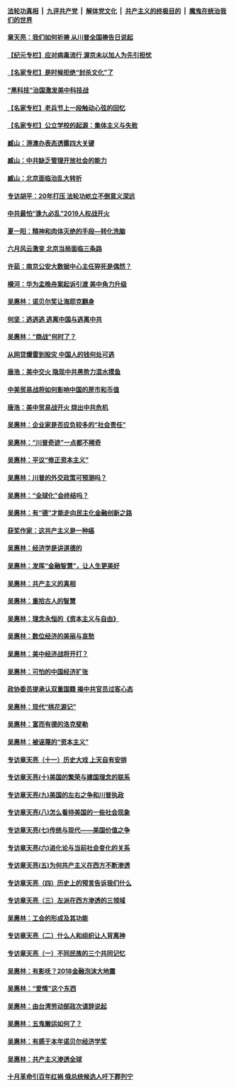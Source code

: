 ####  [法轮功真相](../../../../basic/blob/master/README.md?t=06221502) &nbsp;|&nbsp; [九评共产党](../../../../9ping.md/blob/master/README.md?t=06221502) &nbsp;|&nbsp; [解体党文化](../../../../jtdwh.md/blob/master/README.md?t=06221502)  &nbsp;|&nbsp; [共产主义的终极目的](../../../../gczydzjmd.md/blob/master/README.md?t=06221502) &nbsp;|&nbsp; [魔鬼在统治我们的世界](../../../../mgztzwmdsj.md/blob/master/README.md?t=06221502) 

#### [章天亮：我们如何祈祷 从川普全国祷告日说起](../pages/nsc423/n11944627.md?t=06221502) 

#### [【纪元专栏】应对病毒流行 渥京未以加人为先引担忧](../pages/nsc423/n11875714.md?t=06221502) 

#### [【名家专栏】是时候拒绝“封杀文化”了](../pages/nsc423/n11814093.md?t=06221502) 

#### [“黑科技”治国激发美中科技战](../pages/nsc423/n11638056.md?t=06221502) 

#### [【名家专栏】老兵节上一段触动心弦的回忆](../pages/nsc423/n11646016.md?t=06221502) 

#### [【名家专栏】公立学校的起源：集体主义与失败](../pages/nsc423/n11601833.md?t=06221502) 

#### [臧山：港澳办表态透露四大关键](../pages/nsc423/n11421628.md?t=06221502) 

#### [臧山：中共缺乏管理开放社会的能力](../pages/nsc423/n11407457.md?t=06221502) 

#### [臧山：北京面临治乱大转折](../pages/nsc423/n11406895.md?t=06221502) 

#### [专访胡平：20年打压 法轮功屹立不倒意义深远](../pages/nsc423/n11398800.md?t=06221502) 

#### [中共最怕“逢九必乱”2019人权战开火](../pages/nsc423/n11385248.md?t=06221502) 

#### [夏一阳：精神和肉体灭绝的手段—转化洗脑](../pages/nsc423/n11368250.md?t=06221502) 

#### [六月风云激变 北京当局面临三条路](../pages/nsc423/n11313668.md?t=06221502) 

#### [许茹：南京公安大数据中心主任猝死是偶然？](../pages/nsc423/n11064744.md?t=06221502) 

#### [横河：华为孟晚舟案起诉引渡 美中角力升级](../pages/nsc423/n11027230.md?t=06221502) 

#### [吴惠林：诺贝尔奖让海耶克翻身](../pages/nsc423/n10890049.md?t=06221502) 

#### [何坚：逃逃逃 逃离中国与逃离中共](../pages/nsc423/n10592891.md?t=06221502) 

#### [吴惠林：“商战”何时了？](../pages/nsc423/n10573558.md?t=06221502) 

#### [从网贷爆雷到股灾 中国人的钱何处可逃](../pages/nsc423/n10572800.md?t=06221502) 

#### [唐浩：美中交火 隐现中共黑势力混水摸鱼](../pages/nsc423/n10544040.md?t=06221502) 

#### [中美贸易战将如何影响中国的房市和币值](../pages/nsc423/n10543697.md?t=06221502) 

#### [唐浩：美中贸易战开火 烧出中共危机](../pages/nsc423/n10540126.md?t=06221502) 

#### [吴惠林：企业家是否应负较多的“社会责任”](../pages/nsc423/n10535022.md?t=06221502) 

#### [吴惠林：“川普奇迹”一点都不稀奇](../pages/nsc423/n10512808.md?t=06221502) 

#### [吴惠林：平议“修正资本主义”](../pages/nsc423/n10495724.md?t=06221502) 

#### [吴惠林：川普的外交政策可预测吗？](../pages/nsc423/n10462387.md?t=06221502) 

#### [吴惠林：“全球化”会终结吗？](../pages/nsc423/n10452838.md?t=06221502) 

#### [吴惠林：有“德”才能走向民主化金融创新之路](../pages/nsc423/n10432292.md?t=06221502) 

#### [获奖作家：这共产主义是一种癌](../pages/nsc423/n10431541.md?t=06221502) 

#### [吴惠林：经济学是讲道德的](../pages/nsc423/n10398014.md?t=06221502) 

#### [吴惠林：发挥“金融智慧”，让人生更美好](../pages/nsc423/n10375019.md?t=06221502) 

#### [吴惠林：共产主义的真相](../pages/nsc423/n10351394.md?t=06221502) 

#### [吴惠林：重拾古人的智慧](../pages/nsc423/n10337691.md?t=06221502) 

#### [吴惠林：理念永恒的《资本主义与自由》](../pages/nsc423/n10316274.md?t=06221502) 

#### [吴惠林：数位经济的美丽与哀愁](../pages/nsc423/n10292946.md?t=06221502) 

#### [吴惠林：美中经济战将开打？](../pages/nsc423/n10258825.md?t=06221502) 

#### [吴惠林：可怕的中国经济扩张](../pages/nsc423/n10219147.md?t=06221502) 

#### [政协委员提承认双重国籍 揭中共官员过客心态](../pages/nsc423/n10208809.md?t=06221502) 

#### [吴惠林：现代“桃花源记”](../pages/nsc423/n10185234.md?t=06221502) 

#### [吴惠林：富而有德的洛克斐勒](../pages/nsc423/n10142264.md?t=06221502) 

#### [吴惠林：被诬蔑的“资本主义”](../pages/nsc423/n10124816.md?t=06221502) 

#### [专访章天亮（十一）历史大戏 上天自有安排](../pages/nsc423/n10094905.md?t=06221502) 

#### [专访章天亮(十)美国的繁荣与建国理念的联系](../pages/nsc423/n10094899.md?t=06221502) 

#### [专访章天亮(九)美国的左右之争和川普执政](../pages/nsc423/n10094889.md?t=06221502) 

#### [专访章天亮(八)怎么看待美国的一些社会现象](../pages/nsc423/n10094857.md?t=06221502) 

#### [专访章天亮(七)传统与现代——美国价值之争](../pages/nsc423/n10093140.md?t=06221502) 

#### [专访章天亮(六)进化论与当前社会变化的关系](../pages/nsc423/n10092036.md?t=06221502) 

#### [专访章天亮(五)为何共产主义在西方不断渗透](../pages/nsc423/n10083620.md?t=06221502) 

#### [专访章天亮（四）历史上的预言告诉我们什么](../pages/nsc423/n10083606.md?t=06221502) 

#### [专访章天亮（三）左派在西方渗透的三领域](../pages/nsc423/n10081115.md?t=06221502) 

#### [吴惠林：工会的形成及其功能](../pages/nsc423/n10080633.md?t=06221502) 

#### [专访章天亮（二）什么人和组织让人背离神](../pages/nsc423/n10076637.md?t=06221502) 

#### [专访章天亮（一）不同民族的三个共同记忆](../pages/nsc423/n10074188.md?t=06221502) 

#### [吴惠林：有影呒？2018金融泡沫大地震](../pages/nsc423/n10040534.md?t=06221502) 

#### [吴惠林：“爱情”这个东西](../pages/nsc423/n10019423.md?t=06221502) 

#### [吴惠林：由台湾劳动部政次请辞说起](../pages/nsc423/n9979679.md?t=06221502) 

#### [吴惠林：五鬼搬运如何了？](../pages/nsc423/n9925338.md?t=06221502) 

#### [吴惠林：有感于本年诺贝尔经济学奖](../pages/nsc423/n9871883.md?t=06221502) 

#### [吴惠林：共产主义渗透全球](../pages/nsc423/n9812748.md?t=06221502) 

#### [十月革命引百年红祸 俄总统候选人吁下葬列宁](../pages/nsc423/n9810182.md?t=06221502) 

